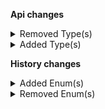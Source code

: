 **Api changes**

<details>
<summary>Removed Type(s)</summary>

- :warning: removed type `AssociateRoleNameChangedMessage`
- :warning: removed type `AssociateRoleNameChangedMessagePayload`
</details>


<details>
<summary>Added Type(s)</summary>

- added type `AssociateRoleNameSetMessage`
- added type `AssociateRoleNameSetMessagePayload`
</details>

**History changes**

<details>
<summary>Added Enum(s)</summary>

- added enum `setAssetKey` to type `UpdateType`
</details>


<details>
<summary>Removed Enum(s)</summary>

- :warning: removed enum `setAsssetKey` from type `UpdateType`
</details>

